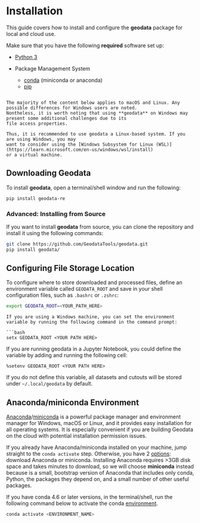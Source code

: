 # Installation

This guide covers how to install and configure the **geodata** package for local and cloud use.

Make sure that you have the following **required** software set up:

* [Python 3](https://www.python.org/downloads/)

* Package Management System
  - [conda](https://docs.conda.io/projects/conda/en/latest/) (miniconda or anaconda)
  - [pip](https://pip.pypa.io/en/stable/installation/)


```{note}

The majority of the content below applies to macOS and Linux. Any possible differences for Windows users are noted.
Nontheless, it is worth noting that using **geodata** on Windows may present some additional challenges due to its
file access properties.

Thus, it is recommended to use geodata a Linux-based system. If you are using Windows, you may
want to consider using the [Windows Subsystem for Linux (WSL)](https://learn.microsoft.com/en-us/windows/wsl/install)
or a virtual machine.
```

## Downloading Geodata

To install **geodata**, open a terminal/shell window and run the following:

```bash
pip install geodata-re
```

### Advanced: Installing from Source

If you want to install **geodata** from source, you can clone the repository and install it using the following commands:

```bash
git clone https://github.com/GeodataTools/geodata.git
pip install geodata/
```

## Configuring File Storage Location

To configure where to store downloaded and processed files, define an environment variable called `GEODATA_ROOT` and save in your shell configuration files, such as `.bashrc` or `.zshrc`:

```bash
export GEODATA_ROOT=<YOUR_PATH_HERE>
```

```{note}
If you are using a Windows machine, you can set the environment variable by running the following command in the command prompt:

```bash
setx GEODATA_ROOT <YOUR PATH HERE>
```

If you are running geodata in a Jupyter Notebook, you could define the variable by adding and running the following cell:
```
%setenv GEODATA_ROOT <YOUR PATH HERE>
```

If you do not define this variable, all datasets and cutouts will be stored under `~/.local/geodata` by default.


## Anaconda/miniconda Environment

[Anaconda](https://www.anaconda.com/download)/[miniconda](https://docs.conda.io/en/latest/miniconda.html) is a powerful package manager and environment manager for Windows, macOS or Linux, and it provides easy installation for all operating systems. It is especially convenient if you are building Geodata on the cloud with potential installation permission issues.

If you already have Anaconda/miniconda installed on your machine, jump straight to the `conda activate` step. Otherwise, you have 2 [options](https://conda.io/projects/conda/en/latest/user-guide/install/download.html#anaconda-or-miniconda): download Anaconda or miniconda. Installing Anaconda requires >3GB disk space and takes minutes to download, so we will choose **miniconda** instead because is a small, bootstrap version of Anaconda that includes only conda, Python, the packages they depend on, and a small number of other useful packages.

If you have conda 4.6 or later versions, in the terminal/shell, run the following command below to activate the conda [environment](https://docs.conda.io/projects/conda/en/latest/user-guide/getting-started.html#managing-environments).

```bash
conda activate <ENVIRONMENT_NAME>
```
